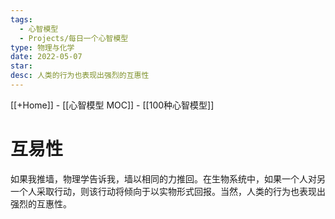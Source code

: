 ```yaml
---
tags:
  - 心智模型
  - Projects/每日一个心智模型
type: 物理与化学
date: 2022-05-07
star: 
desc: 人类的行为也表现出强烈的互惠性
---
```

[[+Home]] - [[心智模型 MOC]] - [[100种心智模型]]


# 互易性

如果我推墙，物理学告诉我，墙以相同的力推回。在生物系统中，如果一个人对另一个人采取行动，则该行动将倾向于以实物形式回报。当然，人类的行为也表现出强烈的互惠性。